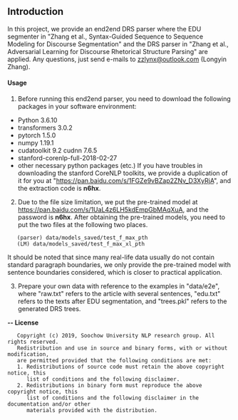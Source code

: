 ## Introduction

In this project, we provide an end2end DRS parser where the EDU segmenter
in "Zhang et al., Syntax-Guided Sequence to Sequence Modeling for Discourse
Segmentation" and the DRS parser in "Zhang et al., Adversarial Learning for
Discourse Rhetorical Structure Parsing" are applied.
Any questions, just send e-mails to zzlynx@outlook.com (Longyin Zhang).


#### Usage

1. Before running this end2end parser, you need to download the following
packages in your software environment:

- Python 3.6.10
- transformers 3.0.2
- pytorch 1.5.0
- numpy 1.19.1
- cudatoolkit 9.2 cudnn 7.6.5
- stanford-corenlp-full-2018-02-27
- other necessary python packages (etc.)
If you have troubles in downloading the stanford CoreNLP toolkits, we provide
a duplication of it for you at "https://pan.baidu.com/s/1FGZe9vBZap2ZNv_D3XyRjA",
and the extraction code is **n6hx**.

2. Due to the file size limitation, we put the pre-trained model at
https://pan.baidu.com/s/1UaL4z6LH5kdEmpGbMAqXuA, and the password is **n6hx**.
After obtaining the pre-trained models, you need to put the two files at the
following two places.
```
   (parser) data/models_saved/test_f_max_pth
   (LM) data/models_saved/test_f_max_xl_pth
```
It should be noted that since many real-life data usually do not contain standard 
paragraph boundaries, we only provide the pre-trained model with sentence boundaries 
considered, which is closer to practical application.

3. Prepare your own data with reference to the examples in "data/e2e", where
"raw.txt" refers to the article with several sentences, "edu.txt" refers to the
texts after EDU segmentation, and "trees.pkl" refers to the generated DRS trees.


<b>-- License</b>
```
   Copyright (c) 2019, Soochow University NLP research group. All rights reserved.
   Redistribution and use in source and binary forms, with or without modification,
   are permitted provided that the following conditions are met:
   1. Redistributions of source code must retain the above copyright notice, this
      list of conditions and the following disclaimer.
   2. Redistributions in binary form must reproduce the above copyright notice, this
      list of conditions and the following disclaimer in the documentation and/or other
      materials provided with the distribution.
```



